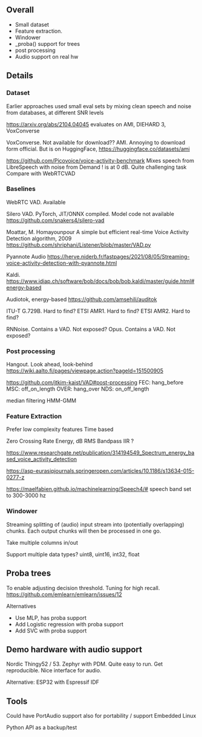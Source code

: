 
## Overall

- Small dataset
- Feature extraction. 
- Windower
- _proba() support for trees
- post processing
- Audio support on real hw

## Details

### Dataset

Earlier approaches used small eval sets by mixing clean speech and noise from databases, at different SNR levels

https://arxiv.org/abs/2104.04045
evaluates on AMI, DIEHARD 3, VoxConverse

VoxConverse. Not available for download??
AMI. Annoying to download form official. But is on HuggingFace,
https://huggingface.co/datasets/ami 

https://github.com/Picovoice/voice-activity-benchmark
Mixes speech from LibreSpeech with noise from Demand
! is at 0 dB. Quite challenging task
Compare with WebRTCVAD 


### Baselines

WebRTC VAD. Available

Silero VAD. PyTorch, JIT/ONNX compiled. Model code not available
https://github.com/snakers4/silero-vad 

Moattar, M. Homayounpour
A simple but efficient real-time Voice Activity Detection algorithm, 2009
https://github.com/shriphani/Listener/blob/master/VAD.py

Pyannote Audio
https://herve.niderb.fr/fastpages/2021/08/05/Streaming-voice-activity-detection-with-pyannote.html

Kaldi.
https://www.idiap.ch/software/bob/docs/bob/bob.kaldi/master/guide.html#energy-based

Audiotok, energy-based
https://github.com/amsehili/auditok

ITU-T G.729B. Hard to find?
ETSI AMR1. Hard to find?
ETSI AMR2. Hard to find?

RNNoise. Contains a VAD. Not exposed?
Opus. Contains a VAD. Not exposed?

### Post processing

Hangout. Look ahead, look-behind
https://wiki.aalto.fi/pages/viewpage.action?pageId=151500905

https://github.com/jtkim-kaist/VAD#post-processing
FEC: hang_before
MSC: off_on_length
OVER: hang_over
NDS: on_off_length

median filtering
HMM-GMM

### Feature Extraction

Prefer low complexity features
Time based

Zero Crossing Rate
Energy, dB RMS
Bandpass IIR ?

https://www.researchgate.net/publication/314194549_Spectrum_energy_based_voice_activity_detection

https://asp-eurasipjournals.springeropen.com/articles/10.1186/s13634-015-0277-z

https://maelfabien.github.io/machinelearning/Speech4/#
speech band set to 300-3000 hz

### Windower

Streaming splitting of (audio) input stream into (potentially overlapping) chunks.
Each output chunks will then be processed in one go. 

Take multiple columns in/out

Support multiple data types?
uint8, uint16, int32, float


## Proba trees

To enable adjusting decision threshold. Tuning for high recall.
https://github.com/emlearn/emlearn/issues/12

Alternatives

- Use MLP, has proba support
- Add Logistic regression with proba support
- Add SVC with proba support

## Demo hardware with audio support

Nordic Thingy52 / 53.
Zephyr with PDM. Quite easy to run. Get reproducible. Nice interface for audio.

Alternative: ESP32 with Espressif IDF

## Tools

Could have PortAudio support also for portability / support Embedded Linux

Python API as a backup/test
